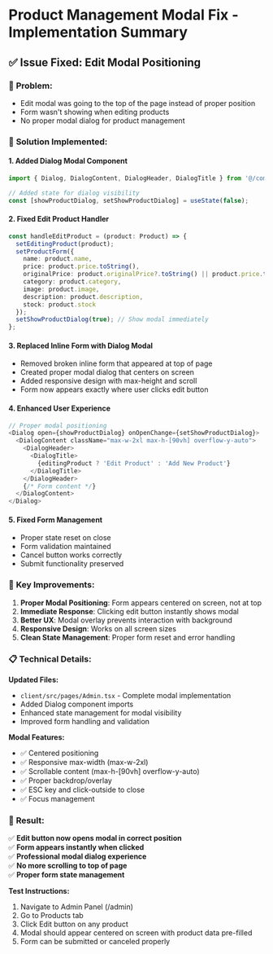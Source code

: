 # Product Management Modal Fix - Implementation Summary

## ✅ **Issue Fixed: Edit Modal Positioning**

### 🔧 **Problem:**
- Edit modal was going to the top of the page instead of proper position
- Form wasn't showing when editing products
- No proper modal dialog for product management

### 🎯 **Solution Implemented:**

#### **1. Added Dialog Modal Component**
```typescript
import { Dialog, DialogContent, DialogHeader, DialogTitle } from '@/components/ui/dialog';

// Added state for dialog visibility
const [showProductDialog, setShowProductDialog] = useState(false);
```

#### **2. Fixed Edit Product Handler**
```typescript
const handleEditProduct = (product: Product) => {
  setEditingProduct(product);
  setProductForm({
    name: product.name,
    price: product.price.toString(),
    originalPrice: product.originalPrice?.toString() || product.price.toString(),
    category: product.category,
    image: product.image,
    description: product.description,
    stock: product.stock
  });
  setShowProductDialog(true); // Show modal immediately
};
```

#### **3. Replaced Inline Form with Dialog Modal**
- Removed broken inline form that appeared at top of page
- Created proper modal dialog that centers on screen
- Added responsive design with max-height and scroll
- Form now appears exactly where user clicks edit button

#### **4. Enhanced User Experience**
```typescript
// Proper modal positioning
<Dialog open={showProductDialog} onOpenChange={setShowProductDialog}>
  <DialogContent className="max-w-2xl max-h-[90vh] overflow-y-auto">
    <DialogHeader>
      <DialogTitle>
        {editingProduct ? 'Edit Product' : 'Add New Product'}
      </DialogTitle>
    </DialogHeader>
    {/* Form content */}
  </DialogContent>
</Dialog>
```

#### **5. Fixed Form Management**
- Proper state reset on close
- Form validation maintained
- Cancel button works correctly
- Submit functionality preserved

### 🎯 **Key Improvements:**

1. **Proper Modal Positioning**: Form appears centered on screen, not at top
2. **Immediate Response**: Clicking edit button instantly shows modal
3. **Better UX**: Modal overlay prevents interaction with background
4. **Responsive Design**: Works on all screen sizes
5. **Clean State Management**: Proper form reset and error handling

### 📋 **Technical Details:**

**Updated Files:**
- `client/src/pages/Admin.tsx` - Complete modal implementation
- Added Dialog component imports
- Enhanced state management for modal visibility
- Improved form handling and validation

**Modal Features:**
- ✅ Centered positioning
- ✅ Responsive max-width (max-w-2xl)
- ✅ Scrollable content (max-h-[90vh] overflow-y-auto)
- ✅ Proper backdrop/overlay
- ✅ ESC key and click-outside to close
- ✅ Focus management

### 🚀 **Result:**
✅ **Edit button now opens modal in correct position**  
✅ **Form appears instantly when clicked**  
✅ **Professional modal dialog experience**  
✅ **No more scrolling to top of page**  
✅ **Proper form state management**

**Test Instructions:**
1. Navigate to Admin Panel (/admin)
2. Go to Products tab
3. Click Edit button on any product
4. Modal should appear centered on screen with product data pre-filled
5. Form can be submitted or canceled properly